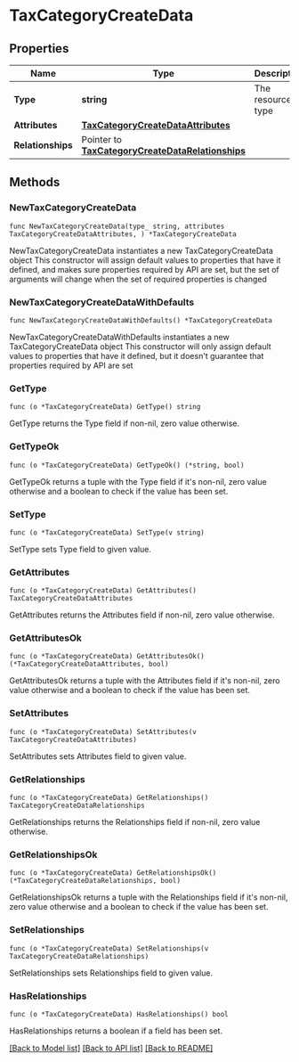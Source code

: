 # TaxCategoryCreateData

## Properties

Name | Type | Description | Notes
------------ | ------------- | ------------- | -------------
**Type** | **string** | The resource&#39;s type | 
**Attributes** | [**TaxCategoryCreateDataAttributes**](TaxCategoryCreateDataAttributes.md) |  | 
**Relationships** | Pointer to [**TaxCategoryCreateDataRelationships**](TaxCategoryCreateDataRelationships.md) |  | [optional] 

## Methods

### NewTaxCategoryCreateData

`func NewTaxCategoryCreateData(type_ string, attributes TaxCategoryCreateDataAttributes, ) *TaxCategoryCreateData`

NewTaxCategoryCreateData instantiates a new TaxCategoryCreateData object
This constructor will assign default values to properties that have it defined,
and makes sure properties required by API are set, but the set of arguments
will change when the set of required properties is changed

### NewTaxCategoryCreateDataWithDefaults

`func NewTaxCategoryCreateDataWithDefaults() *TaxCategoryCreateData`

NewTaxCategoryCreateDataWithDefaults instantiates a new TaxCategoryCreateData object
This constructor will only assign default values to properties that have it defined,
but it doesn't guarantee that properties required by API are set

### GetType

`func (o *TaxCategoryCreateData) GetType() string`

GetType returns the Type field if non-nil, zero value otherwise.

### GetTypeOk

`func (o *TaxCategoryCreateData) GetTypeOk() (*string, bool)`

GetTypeOk returns a tuple with the Type field if it's non-nil, zero value otherwise
and a boolean to check if the value has been set.

### SetType

`func (o *TaxCategoryCreateData) SetType(v string)`

SetType sets Type field to given value.


### GetAttributes

`func (o *TaxCategoryCreateData) GetAttributes() TaxCategoryCreateDataAttributes`

GetAttributes returns the Attributes field if non-nil, zero value otherwise.

### GetAttributesOk

`func (o *TaxCategoryCreateData) GetAttributesOk() (*TaxCategoryCreateDataAttributes, bool)`

GetAttributesOk returns a tuple with the Attributes field if it's non-nil, zero value otherwise
and a boolean to check if the value has been set.

### SetAttributes

`func (o *TaxCategoryCreateData) SetAttributes(v TaxCategoryCreateDataAttributes)`

SetAttributes sets Attributes field to given value.


### GetRelationships

`func (o *TaxCategoryCreateData) GetRelationships() TaxCategoryCreateDataRelationships`

GetRelationships returns the Relationships field if non-nil, zero value otherwise.

### GetRelationshipsOk

`func (o *TaxCategoryCreateData) GetRelationshipsOk() (*TaxCategoryCreateDataRelationships, bool)`

GetRelationshipsOk returns a tuple with the Relationships field if it's non-nil, zero value otherwise
and a boolean to check if the value has been set.

### SetRelationships

`func (o *TaxCategoryCreateData) SetRelationships(v TaxCategoryCreateDataRelationships)`

SetRelationships sets Relationships field to given value.

### HasRelationships

`func (o *TaxCategoryCreateData) HasRelationships() bool`

HasRelationships returns a boolean if a field has been set.


[[Back to Model list]](../README.md#documentation-for-models) [[Back to API list]](../README.md#documentation-for-api-endpoints) [[Back to README]](../README.md)


